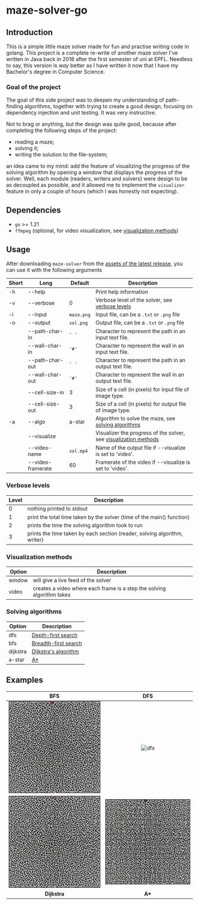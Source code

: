# maze-solver-go

## Introduction

This is a simple little maze solver made for fun and practise writing code in
golang. This project is a complete re-write of another maze solver I've written
in Java back in 2018 after the first semester of uni at EPFL. Needless to say,
this version is _way_ better as I have written it now that I have my Bachelor's
degree in Computer Science.

### Goal of the project

The goal of this side project was to deepen my understanding of path-finding
algorithms, together with trying to create a good design, focusing on
dependency injection and unit testing. It was very instructive.

Not to brag or anything, but the design was quite good, because after
completing the following steps of the project:

- reading a maze;
- solving it;
- writing the solution to the file-system;

an idea came to my mind: add the feature of visualizing the progress of the
solving algorithm by opening a window that displays the progress of the solver.
Well, each module (readers, writers and solvers) were design to be as decoupled
as possible, and it allowed me to implement the `visualizer` feature in only a
couple of hours (which I was honestly not expecting).

## Dependencies

- `go` >= 1.21
- `ffmpeg` (optional, for video visualization, see [visualization methods](#visulazation-methods))

## Usage

After downloading `maze-solver` from the
[assets of the latest release](releases/latest "Latest release"), you can use
it with the following arguments

| Short | Long              | Default    | Description                                                                               |
| ----- | ----------------- | ---------- | ----------------------------------------------------------------------------------------- |
| -h    | --help            |            | Print help information                                                                    |
| -v    | --verbose         | 0          | Verbose level of the solver, see [verbose levels](#verbose-levels)                        |
| -i    | --input           | `maze.png` | Input file, can be a `.txt` or `.png` file                                                |
| -o    | --output          | `sol.png`  | Output file, can be a `.txt` or `.png` file                                               |
|       | --path-char-in    | `' '`      | Character to represent the path in an input text file.                                    |
|       | --wall-char-in    | `'#'`      | Character to represent the wall in an input text file.                                    |
|       | --path-char-out   | `' '`      | Character to represent the path in an output text file.                                   |
|       | --wall-char-out   | `'#'`      | Character to represent the wall in an output text file.                                   |
|       | --cell-size-in    | 3          | Size of a cell (in pixels) for input file of image type.                                  |
|       | --cell-size-out   | 3          | Size of a cell (in pixels) for output file of image type.                                 |
| -a    | --algo            | a-star     | Algorithm to solve the maze, see [solving algorithms](#solving-algorithms)                |
|       | --visualize       |            | Visualizer the progress of the solver, see [visualization methods](#visulazation-methods) |
|       | --video-name      | `sol.mp4`  | Name of the output file if --visualize is set to 'video'.                                 |
|       | --video-framerate | 60         | Framerate of the video if --visualize is set to 'video'.                                  |

### Verbose levels

| Level | Description                                                               |
| ----- | ------------------------------------------------------------------------- |
| 0     | nothing printed to stdout                                                 |
| 1     | print the total time taken by the solver (time of the main() function)    |
| 2     | prints the time the solving algorithm took to run                         |
| 3     | prints the time taken by each section (reader, solving algorithm, writer) |

### Visualization methods

| Option | Description                                                            |
| ------ | ---------------------------------------------------------------------- |
| window | will give a live feed of the solver                                    |
| video  | creates a video where each frame is a step the solving algorithm takes |

### Solving algorithms

| Option   | Description                                                                                                    |
| -------- | -------------------------------------------------------------------------------------------------------------- |
| dfs      | [Depth-first search](https://en.wikipedia.org/wiki/Depth-first_search "Wikipedia: Depth-first search")         |
| bfs      | [Breadth-first search](https://en.wikipedia.org/wiki/Breadth-first_search "Wikipedia: Breadth-first search")   |
| dijkstra | [Dijkstra's algorithm](https://en.wikipedia.org/wiki/Dijkstra%27s_algorithm "Wikipedia: Dijkstra's algorithm") |
| a-star   | [A\*](https://en.wikipedia.org/wiki/A*_search_algorithm "Wikipedia: A* search algorithm")                      |

## Examples

|                    BFS                     |                  DFS                  |
| :----------------------------------------: | :-----------------------------------: |
|      ![bfs](./assets/videos/bfs.gif)       |    ![dfs](./assets/videos/dfs.gif)    |
| ![disjkstra](./assets/videos/dijkstra.gif) | ![a-star](./assets/videos/a-star.gif) |
|                **Dijkstra**                |                **A\***                |
